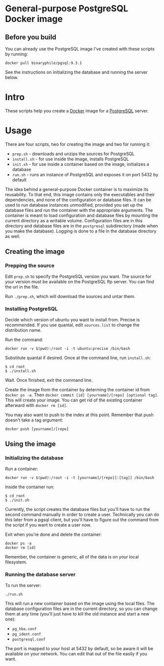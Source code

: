 # General-purpose PostgreSQL Docker image

## Before you build

You can already use the PostgreSQL image I've created with these scripts
by running:

    docker pull binaryphile/pgsql:9.3.1

See the instructions on initializing the database and running the server
below.

# Intro

These scripts help you create a [Docker] image for a [PostgreSQL]
server.

# Usage

There are four scripts, two for creating the image and two for running
it:

- `prep.sh` - downloads and unzips the sources for PostgreSQL
- `install.sh` - for use inside the image, installs PostgreSQL
- `init.sh` - for use inside a container based on the image, initializes
a database
- `run.sh` - runs an instance of PostgreSQL and exposes it on port 5432
by default

The idea behind a general-purpose Docker container is to maximize its
reusability.  To that end, this image contains only the executables and
their dependencies, and none of the configuration or database files.  It
can be used to run database instances unmodified, provided you set up
the database files and run the container with the appropriate arguments.
The container is meant to load configuration and database files by
mounting the current directory as a writable volume.  Configuration
files are in this directory and database files are in the `postgresql`
subdirectory (made when you make the database).  Logging is done to
a file in the database directory as well.

## Creating the image

### Prepping the source

Edit `prep.sh` to specify the PostgreSQL version you want.  The source
for your version must be available on the PostgreSQL ftp server.  You
can find the url in the file.

Run `./prep.sh`, which will download the sources and untar them.

### Installing PostgreSQL

Decide which version of ubuntu you want to install from.  Precise is
recommended.  If you use quantal, edit `sources.list` to change the
distribution name.

Run the command:

    docker run -v $(pwd):/root -i -t ubuntu:precise /bin/bash

Substitute quantal if desired.  Once at the command line, run
`install.sh`:

    $ cd root
    $ ./install.sh

Wait.  Once finished, exit the command line.

Create the image from the container by determing the container id from
`docker ps -a`.  Then `docker commit [id] [yourname]/[repo] [optional
tag]`.  This will create your image.  You can get rid of the existing
container afterward with `docker rm [id]`.

You may also want to push to the index at this point.  Remember that
push doesn't take a tag argument:

    docker push [yourname]/[repo]

## Using the image

### Initializing the database

Run a container:

    docker run -v $(pwd):/root -i -t [yourname]/[repo][:[tag]] /bin/bash

Inside the container run:

    $ cd root
    $ ./init.sh

Currently, the script creates the database files but you'll have to run
the second command manually in order to create a user.  Technically you
can do this later from a pgsql client, but you'll have to figure out the
command from the script if you want to create a user now.

Exit when you're done and delete the container:

    docker ps -a
    docker rm [id]

Remember, the container is generic, all of the data is on your local
filesystem.

### Running the database server

To run the server:

    ./run.sh

This will run a new container based on the image using the local files.
The database configuration files are in the current directory, so you
can change them at any time (you'll just have to kill the old instance
and start a new one):

- `pg_hba.conf`
- `pg_ident.conf`
- `postgresql.conf`

The port is mapped to your host at 5432 by default, so be aware it will
be available on your network.  You can edit that out of the file easily
if you want.

[Docker]: http://docker.io/
[PostgreSQL]: http://www.postgresql.org/

